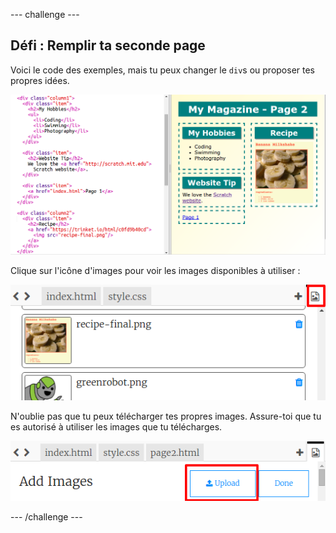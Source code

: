 \--- challenge \---

## Défi : Remplir ta seconde page

Voici le code des exemples, mais tu peux changer le `div`s ou proposer tes propres idées.

![capture d’écran](images/magazine-page2-challenge.png)

Clique sur l'icône d'images pour voir les images disponibles à utiliser :

![capture d'écran](images/magazine-images.png)

N'oublie pas que tu peux télécharger tes propres images. Assure-toi que tu es autorisé à utiliser les images que tu télécharges.

![capture d'écran](images/magazine-upload-images.png)

\--- /challenge \---